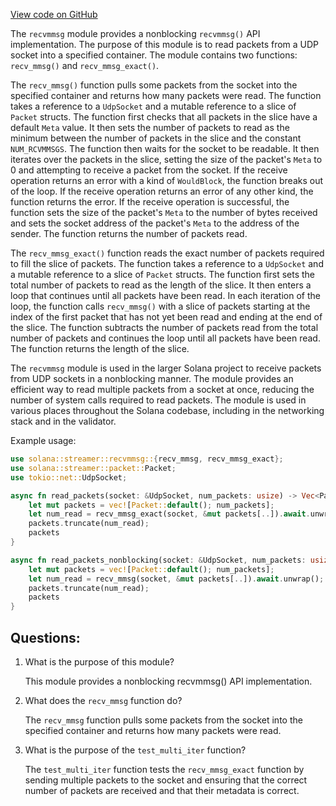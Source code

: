 
[View code on GitHub](https://github.com/solana-labs/solana/blob/master/streamer/src/nonblocking/recvmmsg.rs)

The `recvmmsg` module provides a nonblocking `recvmmsg()` API implementation. The purpose of this module is to read packets from a UDP socket into a specified container. The module contains two functions: `recv_mmsg()` and `recv_mmsg_exact()`. 

The `recv_mmsg()` function pulls some packets from the socket into the specified container and returns how many packets were read. The function takes a reference to a `UdpSocket` and a mutable reference to a slice of `Packet` structs. The function first checks that all packets in the slice have a default `Meta` value. It then sets the number of packets to read as the minimum between the number of packets in the slice and the constant `NUM_RCVMMSGS`. The function then waits for the socket to be readable. It then iterates over the packets in the slice, setting the size of the packet's `Meta` to 0 and attempting to receive a packet from the socket. If the receive operation returns an error with a kind of `WouldBlock`, the function breaks out of the loop. If the receive operation returns an error of any other kind, the function returns the error. If the receive operation is successful, the function sets the size of the packet's `Meta` to the number of bytes received and sets the socket address of the packet's `Meta` to the address of the sender. The function returns the number of packets read.

The `recv_mmsg_exact()` function reads the exact number of packets required to fill the slice of packets. The function takes a reference to a `UdpSocket` and a mutable reference to a slice of `Packet` structs. The function first sets the total number of packets to read as the length of the slice. It then enters a loop that continues until all packets have been read. In each iteration of the loop, the function calls `recv_mmsg()` with a slice of packets starting at the index of the first packet that has not yet been read and ending at the end of the slice. The function subtracts the number of packets read from the total number of packets and continues the loop until all packets have been read. The function returns the length of the slice.

The `recvmmsg` module is used in the larger Solana project to receive packets from UDP sockets in a nonblocking manner. The module provides an efficient way to read multiple packets from a socket at once, reducing the number of system calls required to read packets. The module is used in various places throughout the Solana codebase, including in the networking stack and in the validator. 

Example usage:

```rust
use solana::streamer::recvmmsg::{recv_mmsg, recv_mmsg_exact};
use solana::streamer::packet::Packet;
use tokio::net::UdpSocket;

async fn read_packets(socket: &UdpSocket, num_packets: usize) -> Vec<Packet> {
    let mut packets = vec![Packet::default(); num_packets];
    let num_read = recv_mmsg_exact(socket, &mut packets[..]).await.unwrap();
    packets.truncate(num_read);
    packets
}

async fn read_packets_nonblocking(socket: &UdpSocket, num_packets: usize) -> Vec<Packet> {
    let mut packets = vec![Packet::default(); num_packets];
    let num_read = recv_mmsg(socket, &mut packets[..]).await.unwrap();
    packets.truncate(num_read);
    packets
}
```
## Questions: 
 1. What is the purpose of this module?
    
    This module provides a nonblocking recvmmsg() API implementation.

2. What does the `recv_mmsg` function do?
    
    The `recv_mmsg` function pulls some packets from the socket into the specified container and returns how many packets were read.

3. What is the purpose of the `test_multi_iter` function?
    
    The `test_multi_iter` function tests the `recv_mmsg_exact` function by sending multiple packets to the socket and ensuring that the correct number of packets are received and that their metadata is correct.